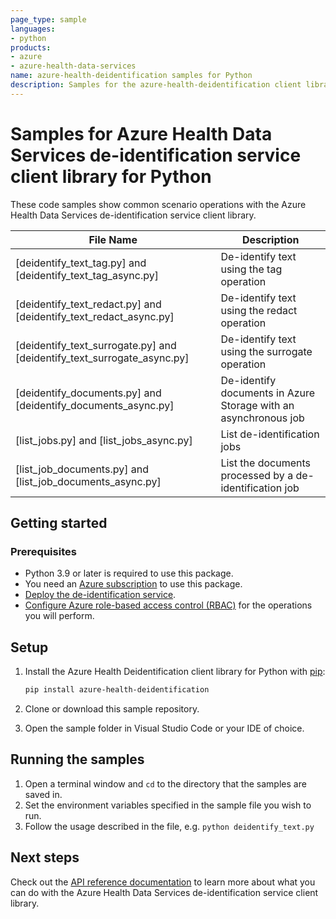 ```yaml
---
page_type: sample
languages:
- python
products:
- azure
- azure-health-data-services
name: azure-health-deidentification samples for Python
description: Samples for the azure-health-deidentification client library
---
```


# Samples for Azure Health Data Services de-identification service client library for Python
These code samples show common scenario operations with the Azure Health Data Services de-identification service client library.

| File Name | Description |
| --- | --- |
| [deidentify_text_tag.py] and [deidentify_text_tag_async.py] | De-identify text using the tag operation |
| [deidentify_text_redact.py] and [deidentify_text_redact_async.py] | De-identify text using the redact operation |
| [deidentify_text_surrogate.py] and [deidentify_text_surrogate_async.py] | De-identify text using the surrogate operation |
| [deidentify_documents.py] and [deidentify_documents_async.py] | De-identify documents in Azure Storage with an asynchronous job |
| [list_jobs.py] and [list_jobs_async.py] | List de-identification jobs |
| [list_job_documents.py] and [list_job_documents_async.py] | List the documents processed by a de-identification job |

## Getting started

### Prerequisites
- Python 3.9 or later is required to use this package.
- You need an [Azure subscription][azure_sub] to use this package.
- [Deploy the de-identification service][deid_quickstart].
- [Configure Azure role-based access control (RBAC)][deid_rbac] for the operations you will perform.

## Setup
1. Install the Azure Health Deidentification client library for Python with [pip](https://pypi.org/project/pip/):
   
   ```bash
   pip install azure-health-deidentification
   ```
1. Clone or download this sample repository.
1. Open the sample folder in Visual Studio Code or your IDE of choice.

## Running the samples

1. Open a terminal window and `cd` to the directory that the samples are saved in.
2. Set the environment variables specified in the sample file you wish to run.
3. Follow the usage described in the file, e.g. `python deidentify_text.py`

## Next steps

Check out the [API reference documentation][api_explorer] to learn more about
what you can do with the Azure Health Data Services de-identification service client library.

<!-- LINKS -->
[api_explorer]: https://learn.microsoft.com/python/api/overview/azure/health-deidentification
[azure_sub]: https://azure.microsoft.com/free/
[deid_quickstart]: https://learn.microsoft.com/azure/healthcare-apis/deidentification/quickstart
[deid_rbac]: https://learn.microsoft.com/azure/healthcare-apis/deidentification/manage-access-rbac

<!-- Not checked in yet
[deidentify_text_tag]: https://github.com/Azure/azure-sdk-for-python/tree/main/sdk/healthdataaiservices/azure-health-deidentification/samples/deidentify_text_tag.py
[deidentify_text_redact]: https://github.com/Azure/azure-sdk-for-python/tree/main/sdk/healthdataaiservices/azure-health-deidentification/samples/deidentify_text_redact.py
[deidentify_text_surrogate]: https://github.com/Azure/azure-sdk-for-python/tree/main/sdk/healthdataaiservices/azure-health-deidentification/samples/deidentify_text_surrogate.py
[deidentify_documents]: https://github.com/Azure/azure-sdk-for-python/tree/main/sdk/healthdataaiservices/azure-health-deidentification/samples/deidentify_documents.py
[list_jobs]: https://github.com/Azure/azure-sdk-for-python/tree/main/sdk/healthdataaiservices/azure-health-deidentification/samples/list_jobs.py
[list_job_documents]: https://github.com/Azure/azure-sdk-for-python/tree/main/sdk/healthdataaiservices/azure-health-deidentification/samples/list_job_documents.py
[deidentify_text_tag_async]: https://github.com/Azure/azure-sdk-for-python/tree/main/sdk/healthdataaiservices/azure-health-deidentification/samples/async_samples/deidentify_text_tag_async.py
[deidentify_text_redact_async]: https://github.com/Azure/azure-sdk-for-python/tree/main/sdk/healthdataaiservices/azure-health-deidentification/samples/async_samples/deidentify_text_redact_async.py
[deidentify_text_surrogate_async]: https://github.com/Azure/azure-sdk-for-python/tree/main/sdk/healthdataaiservices/azure-health-deidentification/samples/async_samples/deidentify_text_surrogate_async.py
[deidentify_documents_async]: https://github.com/Azure/azure-sdk-for-python/tree/main/sdk/healthdataaiservices/azure-health-deidentification/samples/async_samples/deidentify_documents_async.py
[list_jobs_async]: https://github.com/Azure/azure-sdk-for-python/tree/main/sdk/healthdataaiservices/azure-health-deidentification/samples/async_samples/list_jobs_async.py
[list_job_documents_async]: https://github.com/Azure/azure-sdk-for-python/tree/main/sdk/healthdataaiservices/azure-health-deidentification/samples/async_samples/list_job_documents_async.py
-->